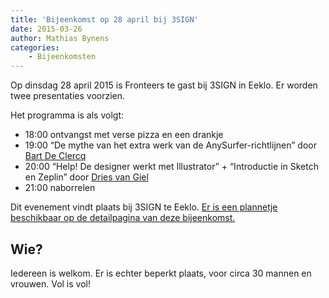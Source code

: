 ```yaml
---
title: 'Bijeenkomst op 28 april bij 3SIGN'
date: 2015-03-26
author: Mathias Bynens
categories:
    - Bijeenkomsten
---
```


Op dinsdag 28 april 2015 is Fronteers te gast bij 3SIGN in Eeklo. Er worden twee presentaties voorzien.

Het programma is als volgt:

-   18:00 ontvangst met verse pizza en een drankje
-   19:00 “De mythe van het extra werk van de AnySurfer-richtlijnen” door [Bart De Clercq](https://twitter.com/b_de_clercq)
-   20:00 “Help! De designer werkt met Illustrator” + “Introductie in Sketch en Zeplin” door [Dries van Giel](https://twitter.com/macetaria)
-   21:00 naborrelen

Dit evenement vindt plaats bij 3SIGN te Eeklo. [Er is een plannetje beschikbaar op de detailpagina van deze bijeenkomst.](/bijeenkomsten/2015/3sign)

## Wie?

Iedereen is welkom. Er is echter beperkt plaats, voor circa 30 mannen en vrouwen.  Vol is vol!
